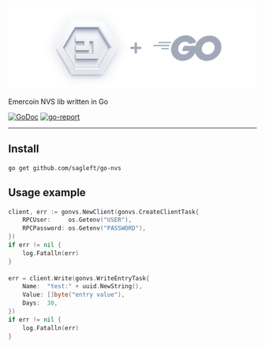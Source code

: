 
![logo](logo.png)

Emercoin NVS lib written in Go

[![GoDoc](https://godoc.org/github.com/sagleft/go-nvs?status.svg)](https://godoc.org/gopkg.in/sagleft/go-nvs.v1)
[![go-report](https://goreportcard.com/badge/github.com/Sagleft/go-nvs)](https://goreportcard.com/report/github.com/Sagleft/go-nvs)

-----

## Install

```bash
go get github.com/sagleft/go-nvs
```

## Usage example

```go
client, err := gonvs.NewClient(gonvs.CreateClientTask{
	RPCUser:     os.Getenv("USER"),
	RPCPassword: os.Getenv("PASSWORD"),
})
if err != nil {
	log.Fatalln(err)
}

err = client.Write(gonvs.WriteEntryTask{
	Name:  "test:" + uuid.NewString(),
	Value: []byte("entry value"),
	Days:  30,
})
if err != nil {
	log.Fatalln(err)
}

```
